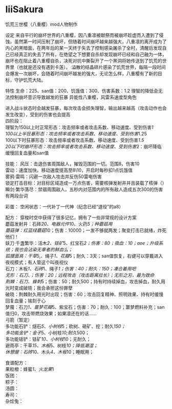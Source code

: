 # IiiSakura
饥荒三世樱（八重樱）mod人物制作

设定
来自平行的崩坏世界的八重樱，因八重凛被献祭而被崩坏趁虚而入遭到了侵蚀，虽然第一时间压制了崩坏，但随着时间崩坏越来越强大，八重凛的离开成为了内心的黑暗面，在两年后的某一天终于失去了控制感染屠杀了全村，清醒后发现自己已经真正的失去了所有，在绝望之下想要自杀却发现崩坏已经和自己融为一体，崩坏也在阻止着八重樱自杀，决死对抗中撕裂开了一个黑洞将她传送到了饥荒的世界里（也就是还没有遇到卡莲）。
溢散的结晶碎片感染了饥荒世界，每隔一段时间会爆发一次崩坏，会随着时间崩坏越发的强大，无论怎么样，八重樱有了新的目标，守护饥荒大陆。

特性
生命：225、san值：200、饥饿值：300、伤害系数：1.2
理智的降低会无法控制崩坏意识导致越发的狂暴
异能性八重樱，风雷系速度型角色

进入战斗状态时会越发狂暴，每次攻击会损失理智，输出越来越高（攻击动作也会发生改变），受到的伤害也会提高  
四阶段：  
理智为150以上时正常形态：攻击频率或者攻击系数、移动速度、受到伤害*1  
100以上半狂暴形态：攻击频率或者攻击系数、移动速度、受到伤害*1.25  
100以下时狂暴形态：攻击频率或者攻击系数、移动速度、受到伤害*1.5  
20以下时崩坏形态：攻击频率或者攻击系数、移动速度、受到伤害*2：崩坏降临  
缓慢回复血量和san值  

技能：
风压：击退伤害周围敌人，摧毁范围的一切。范围8，伤害10  
雷动：速度加快。移动速度提高至8\10，开启时每秒扣1点饥饿值  
雾鸦·雷鸣：闪避一次敌人攻击并反伤50雷电伤害  
锁定打击目标：对目标区域造成一万点伤害，需要核弹发射井并且装载了核弹（）  
瞬剑·繁华落尽：禁锢周围敌人，五秒内对范围内的所有敌人造成五次300的伤害 有两段台词  

彩蛋：
空闲状态：一代补丁一代神（纪念已经“退役”的a8）

配方：
穿梭时空中获得了很多记忆，拥有了一些非常规的设计方案  
蘑菇发射井：石砖*20、电器元件*10、火药*5；种蘑菇用  
蘑菇弹：红蓝绿蘑菇*10；伤害：10000；一发不够就两发；聚变打击已就绪，炸死他们！  
妖刀·千盏繁华：活木*2、铥矿*5、红宝石*2；伤害：80；吸血：10；aoe；升级系统；我也会沾染无辜者的鲜血么；  
狐狸面具：干草*5,、绳子*1、花瓣*5；耐久：3天；san值恢复，右键可以穿戴进入夜视模式；有人管这个叫夜视仪  
石刀：木板*1、石砖*1、绳子*1；伤害：40；耐久：150；凑合着用吧  
无形：石刀、；伤害：20；远程攻击（攻击距离拉长）；无形之刃，最为致命  
荆棘：石刀、蜂刺*5；伤害：50；耐久500；持有时持续掉血，攻击掉血，耐久用光时变成破晓；我会承担这份罪孽  
破晓：荆棘耐久用光时出现；伤害：60；攻击回复精神、照明效果、持有时缓慢回复血量；铭刻于心  
梦魇：石刀*1、噩梦花瓣*5、紫宝石；伤害：70；耐久：100；噩梦燃料补充；san值归0，攻击带燃烧效果；如果凛还在的话......  
弓箭（暂定）  
多功能石铲：燧石*5、小树枝*5；砍树、砸矿、挖；耐久*150；  
多功能金铲：金子*5、小树枝*10;耐久*500；  
多功能铥铲：铥矿*10、小树枝*10；无耐久；  
避雨亭：干草*15、木板*5、树枝*10；降低潮湿；  
休憩屋：石砖*10、木头*4、木板*10；睡眠用；  

食谱配方：  
果粒橙：蜂蜜*1、火龙果*1  
饭团：  
粽子：  
汤圆：  
寿司：  
杂烩兔：  

